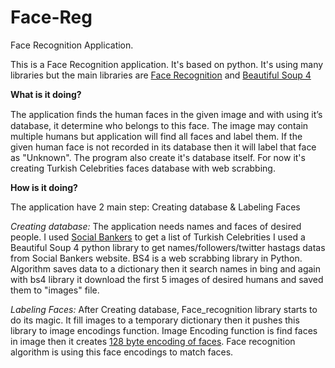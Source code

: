# Face-Reg
Face Recognition Application.

This is a Face Recognition application. It's based on python. It's using many libraries but the main libraries are [Face Recognition](https://github.com/ageitgey/face_recognition#face-recognition) and [Beautiful Soup 4](https://www.crummy.com/software/BeautifulSoup/bs4/doc/)

**What is it doing?**

The application ﬁnds the human faces in the given image and with using it’s database, it determine who belongs to this face. 
The image may contain multiple humans but application will find all faces and label them. 
If the given human face is not recorded in its database then it will label that face as "Unknown".
The program also create it's database itself. For now it's creating Turkish Celebrities faces database with web scrabbing.

**How is it doing?**

The application have 2 main step: Creating database & Labeling Faces

_Creating database:_
The application needs names and faces of desired people. I used [Social Bankers](https://www.socialbakers.com/statistics/twitter/profiles/turkey/celebrities/page-1-5/) to get a list of Turkish Celebrities
I used a Beautiful Soup 4 python library to get names/followers/twitter hastags datas from Social Bankers website. BS4 is a web scrabbing library in Python. Algorithm saves data to a dictionary then
it search names in bing and again with bs4 library it download the first 5 images of desired humans and saved them to "images" file.

_Labeling Faces:_
After Creating database, Face_recognition library starts to do its magic. It fill images to a temporary dictionary then it pushes this library to image encodings function.
Image Encoding function is find faces in image then it creates [128 byte encoding of faces](https://cdn-images-1.medium.com/max/1600/1*6kMMqLt4UBCrN7HtqNHMKw.png). 
Face recognition algorithm is using this face encodings to match faces. 







